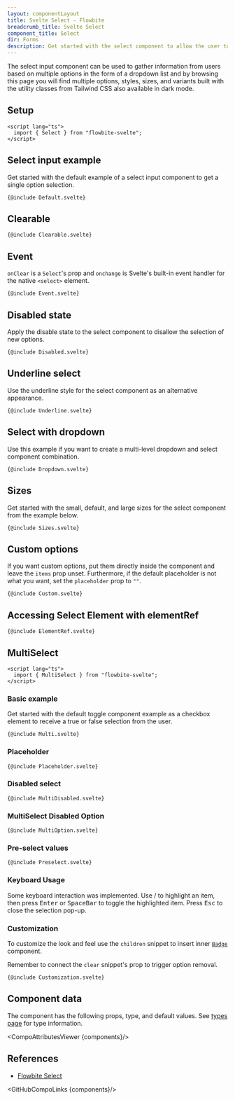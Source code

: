 ```yaml
---
layout: componentLayout
title: Svelte Select - Flowbite
breadcrumb_title: Svelte Select
component_title: Select
dir: Forms
description: Get started with the select component to allow the user to choose from one or more options from a dropdown list based on multiple styles, sizes, and variants
---
```


<script>
import { CompoAttributesViewer,  GitHubCompoLinks, toKebabCase } from '../../utils'
import { Badge, Kbd  } from '$lib';
import { ArrowUpOutline, ArrowDownOutline } from 'flowbite-svelte-icons';
const components = 'Select, MultiSelect'
</script>

The select input component can be used to gather information from users based on multiple options in the form of a dropdown list and by browsing this page you will find multiple options, styles, sizes, and variants built with the utility classes from Tailwind CSS also available in dark mode.

## Setup

```svelte example hideOutput
<script lang="ts">
  import { Select } from "flowbite-svelte";
</script>
```

## Select input example

Get started with the default example of a select input component to get a single option selection.

```svelte example
{@include Default.svelte}
```

## Clearable

```svelte example
{@include Clearable.svelte}
```

## Event

`onClear` is a `Select`'s prop and `onchange` is Svelte's built-in event handler for the native `<select>` element.

```svelte example
{@include Event.svelte}
```

## Disabled state

Apply the disable state to the select component to disallow the selection of new options.

```svelte example
{@include Disabled.svelte}
```

## Underline select

Use the underline style for the select component as an alternative appearance.

```svelte example
{@include Underline.svelte}
```

## Select with dropdown

Use this example if you want to create a multi-level dropdown and select component combination.

```svelte example class="h-64"
{@include Dropdown.svelte}
```

## Sizes

Get started with the small, default, and large sizes for the select component from the example below.

```svelte example
{@include Sizes.svelte}
```

## Custom options

If you want custom options, put them directly inside the component and leave the `items` prop unset. Furthermore, if the default placeholder is not what you want, set the `placeholder` prop to `""`.

```svelte example
{@include Custom.svelte}
```

## Accessing Select Element with elementRef

```svelte example
{@include ElementRef.svelte}
```

## MultiSelect

```svelte example hideOutput
<script lang="ts">
  import { MultiSelect } from "flowbite-svelte";
</script>
```

### Basic example

Get started with the default toggle component example as a checkbox element to receive a true or false selection from the user.

```svelte example class="h-96"
{@include Multi.svelte}
```

### Placeholder

```svelte example class="h-96"
{@include Placeholder.svelte}
```

### Disabled select

```svelte example class="h-24"
{@include MultiDisabled.svelte}
```

### MultiSelect Disabled Option

```svelte example class="h-80"
{@include MultiOption.svelte}
```

### Pre-select values

```svelte example class="h-80"
{@include Preselect.svelte}
```

### Keyboard Usage

Some keyboard interaction was implemented. Use <Kbd class="p-1.5"><ArrowUpOutline class="inline-block"/></Kbd>/<Kbd class="p-1.5"><ArrowDownOutline class="inline-block"/></Kbd> to highlight an item, then press <Kbd class="p-1.5">Enter</Kbd> or <Kbd class="p-1.5">SpaceBar</Kbd> to toggle the highlighted item. Press <Kbd class="p-1.5">Esc</Kbd> to close the selection pop-up.

### Customization

To customize the look and feel use the `children` snippet to insert inner [`Badge`](/docs/components/badge) component.

Remember to connect the `clear` snippet's prop to trigger option removal.

```svelte example class="h-96"
{@include Customization.svelte}
```

## Component data

The component has the following props, type, and default values. See [types page](/docs/pages/typescript) for type information.

<CompoAttributesViewer {components}/>

## References

- [Flowbite Select](https://flowbite.com/docs/forms/select/)

<GitHubCompoLinks {components}/>
